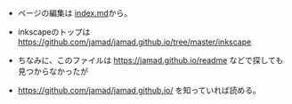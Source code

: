 
* ページの編集は [index.md](https://github.com/jamad/jamad.github.io/blob/master/index.md)から。
* inkscapeのトップは　https://github.com/jamad/jamad.github.io/tree/master/inkscape

* ちなみに、このファイルは https://jamad.github.io/readme などで探しても見つからなかったが
* https://github.com/jamad/jamad.github.io/ を知っていれば読める。
